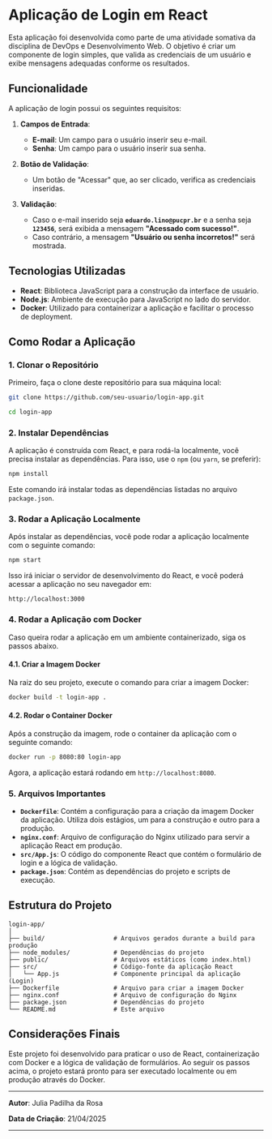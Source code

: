 # Aplicação de Login em React

Esta aplicação foi desenvolvida como parte de uma atividade somativa da disciplina de DevOps e Desenvolvimento Web. O objetivo é criar um componente de login simples, que valida as credenciais de um usuário e exibe mensagens adequadas conforme os resultados.

## Funcionalidade

A aplicação de login possui os seguintes requisitos:

1. **Campos de Entrada**:
   - **E-mail**: Um campo para o usuário inserir seu e-mail.
   - **Senha**: Um campo para o usuário inserir sua senha.
   
2. **Botão de Validação**:
   - Um botão de "Acessar" que, ao ser clicado, verifica as credenciais inseridas.
   
3. **Validação**:
   - Caso o e-mail inserido seja **`eduardo.lino@pucpr.br`** e a senha seja **`123456`**, será exibida a mensagem **"Acessado com sucesso!"**.
   - Caso contrário, a mensagem **"Usuário ou senha incorretos!"** será mostrada.

## Tecnologias Utilizadas

- **React**: Biblioteca JavaScript para a construção da interface de usuário.
- **Node.js**: Ambiente de execução para JavaScript no lado do servidor.
- **Docker**: Utilizado para containerizar a aplicação e facilitar o processo de deployment.

## Como Rodar a Aplicação

### 1. Clonar o Repositório

Primeiro, faça o clone deste repositório para sua máquina local:

```bash
git clone https://github.com/seu-usuario/login-app.git

cd login-app
```

### 2. Instalar Dependências

A aplicação é construída com React, e para rodá-la localmente, você precisa instalar as dependências. Para isso, use o `npm` (ou `yarn`, se preferir):

```bash
npm install
```

Este comando irá instalar todas as dependências listadas no arquivo `package.json`.

### 3. Rodar a Aplicação Localmente

Após instalar as dependências, você pode rodar a aplicação localmente com o seguinte comando:

```bash
npm start
```

Isso irá iniciar o servidor de desenvolvimento do React, e você poderá acessar a aplicação no seu navegador em:

```
http://localhost:3000
```

### 4. Rodar a Aplicação com Docker

Caso queira rodar a aplicação em um ambiente containerizado, siga os passos abaixo.

#### 4.1. Criar a Imagem Docker

Na raiz do seu projeto, execute o comando para criar a imagem Docker:

```bash
docker build -t login-app .
```

#### 4.2. Rodar o Container Docker

Após a construção da imagem, rode o container da aplicação com o seguinte comando:

```bash
docker run -p 8080:80 login-app
```

Agora, a aplicação estará rodando em `http://localhost:8080`. 

### 5. Arquivos Importantes

- **`Dockerfile`**: Contém a configuração para a criação da imagem Docker da aplicação. Utiliza dois estágios, um para a construção e outro para a produção.
- **`nginx.conf`**: Arquivo de configuração do Nginx utilizado para servir a aplicação React em produção.
- **`src/App.js`**: O código do componente React que contém o formulário de login e a lógica de validação.
- **`package.json`**: Contém as dependências do projeto e scripts de execução.

## Estrutura do Projeto

```
login-app/
│
├── build/                   # Arquivos gerados durante a build para produção
├── node_modules/            # Dependências do projeto
├── public/                  # Arquivos estáticos (como index.html)
├── src/                     # Código-fonte da aplicação React
│   └── App.js               # Componente principal da aplicação (Login)
├── Dockerfile               # Arquivo para criar a imagem Docker
├── nginx.conf               # Arquivo de configuração do Nginx
├── package.json             # Dependências do projeto
└── README.md                # Este arquivo
```

## Considerações Finais

Este projeto foi desenvolvido para praticar o uso de React, containerização com Docker e a lógica de validação de formulários. Ao seguir os passos acima, o projeto estará pronto para ser executado localmente ou em produção através do Docker.

---

**Autor**: Julia Padilha da Rosa

**Data de Criação**: 21/04/2025

---